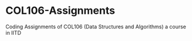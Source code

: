 # COL106-Assignments
Coding Assignments of COL106 (Data Structures and Algorithms) a course in IITD
